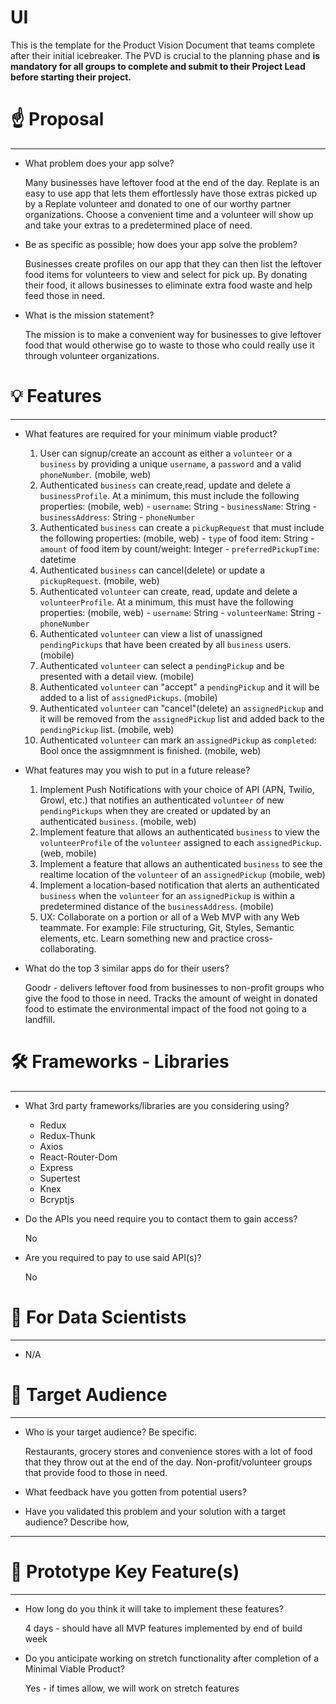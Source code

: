 # UI

This is the template for the Product Vision Document that teams complete after their initial icebreaker. The PVD is crucial to the planning phase and **is mandatory for all groups to complete and submit to their Project Lead before starting their project.**

# ☝️ Proposal

---

- What problem does your app solve?

    Many businesses have leftover food at the end of the day. Replate is an easy to use app that lets them effortlessly have those extras picked up by a Replate volunteer and donated to one of our worthy partner organizations. Choose a convenient time and a volunteer will show up and take your extras to a predetermined place of need.

- Be as specific as possible; how does your app solve the problem?

    Businesses create profiles on our app that they can then list the leftover food items for volunteers to view and select for pick up. By donating their food, it allows businesses to eliminate extra food waste and help feed those in need.

- What is the mission statement?

    The mission is to make a convenient way for businesses to give leftover food that would otherwise go to waste to those who could really use it through volunteer organizations.

# 💡 Features

---

- What features are required for your minimum viable product?

    1. User can signup/create an account as either a `volunteer` or a
    `business` by providing a unique `username`, a `password` and a valid
    `phoneNumber`. (mobile, web)
    2. Authenticated `business` can create,read, update and delete a
    `businessProfile`. At a minimum, this must include the following
    properties: (mobile, web)	- `username`: String	- `businessName`: String	- `businessAddress`: String	- `phoneNumber`
    3. Authenticated `business` can create a `pickupRequest` that must
    include the following properties: (mobile, web)	- `type` of food item: String	- `amount` of food item by count/weight: Integer	- `preferredPickupTime`: datetime
    4. Authenticated `business` can cancel(delete) or update a
    `pickupRequest`. (mobile, web)
    5. Authenticated `volunteer` can create, read, update and delete a
    `volunteerProfile`. At a minimum, this must have the following
    properties: (mobile, web)	- `username`: String	- `volunteerName`: String	- `phoneNumber`
    5. Authenticated `volunteer` can view a list of unassigned
    `pendingPickups` that have been created by all `business` users.
    (mobile)
    6. Authenticated `volunteer` can select a `pendingPickup` and be
    presented with a detail view. (mobile)
    7. Authenticated `volunteer` can "accept" a `pendingPickup` and it will
    be added to a list of `assignedPickups`. (mobile)
    8. Authenticated `volunteer` can "cancel"(delete) an `assignedPickup`
    and it will be removed from the `assignedPickup` list and added back to
    the `pendingPickup` list. (mobile, web)
    9. Authenticated `volunteer` can mark an `assignedPickup` as
    `completed`: Bool once the assigmnment is finished. (mobile, web)

- What features may you wish to put in a future release?

    1. Implement Push Notifications with your choice of API (APN, Twilio,
    Growl, etc.) that notifies an authenticated `volunteer` of new
    `pendingPickups` when they are created or updated by an authenticated
    `business`. (mobile, web)
    2. Implement feature that allows an authenticated `business` to view the `volunteerProfile` of the `volunteer` assigned to each
    `assignedPickup`. (web, mobile)
    3. Implement a feature that allows an authenticated `business` to see
    the realtime location of the `volunteer` of an `assignedPickup` (mobile, web)
    4. Implement a location-based notification that alerts an authenticated
    `business` when the `volunteer` for an `assignedPickup` is within a
    predetermined distance of the `businessAddress`. (mobile)
    5. UX: Collaborate on a portion or all of a Web MVP with any Web
    teammate. For example: File structuring, Git, Styles, Semantic elements, etc. Learn something new and practice cross-collaborating.

- What do the top 3 similar apps do for their users?

    Goodr - delivers leftover food from  businesses to non-profit groups who give the food to those in need. Tracks the amount of weight in donated food to estimate the environmental impact of the food not going to a landfill.

# 🛠 Frameworks - Libraries

---

- What 3rd party frameworks/libraries are you considering using?
    - Redux
    - Redux-Thunk
    - Axios
    - React-Router-Dom
    - Express
    - Supertest
    - Knex
    - Bcryptjs
- Do the APIs you need require you to contact them to gain access?

    No

- Are you required to pay to use said API(s)?

    No

# 🧮 For Data Scientists

---

- N/A

# 🎯 Target Audience

---

- Who is your target audience? Be specific.

    Restaurants, grocery stores and convenience stores with a lot of food that they throw out at the end of the day. Non-profit/volunteer groups that provide food to those in need.

- What feedback have you gotten from potential users?

- Have you validated this problem and your solution with a target audience? Describe how,

---

# 🔑 Prototype Key Feature(s)

---

- How long do you think it will take to implement these features?

    4 days - should have all MVP features implemented by end of build week

- Do you anticipate working on stretch functionality after completion of a Minimal Viable Product?

    Yes - if times allow, we will work on stretch features
